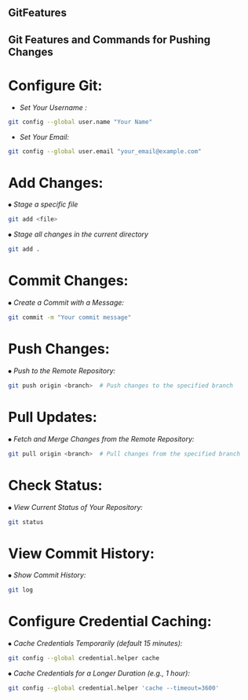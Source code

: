 ## GitFeatures

## Git Features and Commands for Pushing Changes

# **Configure Git:**

- *Set Your Username :*
```sh
git config --global user.name "Your Name"
```

- *Set Your Email:*
```sh
git config --global user.email "your_email@example.com"
```


# **Add Changes:**

⦁ *Stage a specific file*
```sh
git add <file>
```

⦁ *Stage all changes in the current directory*
```sh
git add .
```

# **Commit Changes:**
⦁ *Create a Commit with a Message:*
```sh
git commit -m "Your commit message"
```

# **Push Changes:**
⦁ *Push to the Remote Repository:*
```sh
git push origin <branch>  # Push changes to the specified branch
```

# **Pull Updates:**
⦁ *Fetch and Merge Changes from the Remote Repository:*
```sh
git pull origin <branch>  # Pull changes from the specified branch
```

# **Check Status:**
⦁ *View Current Status of Your Repository:*
```sh
git status
```

# **View Commit History:**
⦁ *Show Commit History:*
```sh
git log
```

# **Configure Credential Caching:**
⦁ *Cache Credentials Temporarily (default 15 minutes):*
```sh
git config --global credential.helper cache
```
⦁ *Cache Credentials for a Longer Duration (e.g., 1 hour):*
```sh
git config --global credential.helper 'cache --timeout=3600'
```
